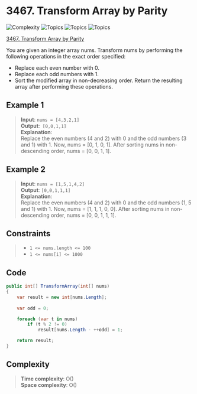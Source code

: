 # 3467. Transform Array by Parity

![Complexity](https://img.shields.io/badge/easy-green)
![Topics](https://img.shields.io/badge/array-blue)
![Topics](  https://img.shields.io/badge/sorting-blue)
![Topics](  https://img.shields.io/badge/counting-blue)

[3467. Transform Array by Parity](https://leetcode.com/problems/transform-array-by-parity/description/)

You are given an integer array nums. Transform nums by performing the following operations in the exact order specified:
- Replace each even number with 0.
- Replace each odd numbers with 1.
- Sort the modified array in non-decreasing order.
Return the resulting array after performing these operations.

## Example 1
> **Input**: `nums = [4,3,2,1]`  
> **Output**:` [0,0,1,1]`  
> **Explanation**:  
> Replace the even numbers (4 and 2) with 0 and the odd numbers (3 and 1) with 1. Now, nums = [0, 1, 0, 1].
> After sorting nums in non-descending order, nums = [0, 0, 1, 1].

## Example 2
> **Input**: `nums = [1,5,1,4,2]`  
> **Output**: `[0,0,1,1,1]`  
> **Explanation**:  
> Replace the even numbers (4 and 2) with 0 and the odd numbers (1, 5 and 1) with 1. Now, nums = [1, 1, 1, 0, 0].
> After sorting nums in non-descending order, nums = [0, 0, 1, 1, 1].

## Constraints
> - `1 <= nums.length <= 100`  
> - `1 <= nums[i] <= 1000`

## Code
```csharp
public int[] TransformArray(int[] nums)
{
    var result = new int[nums.Length];
    
    var odd = 0;

    foreach (var t in nums)
        if (t % 2 != 0)
            result[nums.Length - ++odd] = 1;

    return result;
}
```

## Complexity
> **Time complexity**: O()  
> **Space complexity**: O()